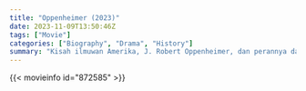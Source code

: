 ```yaml
---
title: "Oppenheimer (2023)"
date: 2023-11-09T13:50:46Z
tags: ["Movie"]
categories: ["Biography", "Drama", "History"]
summary: "Kisah ilmuwan Amerika, J. Robert Oppenheimer, dan perannya dalam pengembangan bom atom."
---
```


<mux-player stream-type="on-demand"
src="https://kp3d-my.sharepoint.com/personal/ryoo_kp3d_onmicrosoft_com/_layouts/15/download.aspx?share=EbbaOxrdGxFOr5fJZxO8aNcB1wtVao-7WBv9fLNyHL_vkg" prefer-playback="mse" controls>

</mux-player>


{{< movieinfo id="872585" >}}

<script src="https://cdn.jsdelivr.net/npm/@mux/mux-player"></script>

 <script type="application/ld+json ">
{
"@context": "https://schema.org/",
"@type": "VideoObject",
"name": "Oppenheimer (2023)",
"contentUrl": "https://stream.mux.com/mUVyNBhfTRExnMNBlR1g8fnWEjxX5yYvxxWoH5Ux1uY.m3u8",
"thumbnailUrl": "https://www.themoviedb.org/t/p/original/cUIqZd6jJCbO94Txt1CkTs7MSeP.jpg?width=314&fit_mode=preserve&time=25",
"uploadDate": "2023-11-09T13:50:46Z",
}

</script>